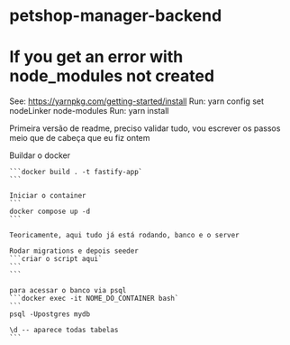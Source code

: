 # petshop-manager-backend

# If you get an error with node_modules not created

See: <https://yarnpkg.com/getting-started/install>
Run: yarn config set nodeLinker node-modules
Run: yarn install

Primeira versão de readme, preciso validar tudo, vou escrever os passos meio que de cabeça que eu fiz ontem

Buildar o docker

````
```docker build . -t fastify-app`
```

Iniciar o container
```
docker compose up -d
```

Teoricamente, aqui tudo já está rodando, banco e o server

Rodar migrations e depois seeder
```criar o script aqui`
```
```

para acessar o banco via psql
```docker exec -it NOME_DO_CONTAINER bash`
```
psql -Upostgres mydb

\d -- aparece todas tabelas
```


